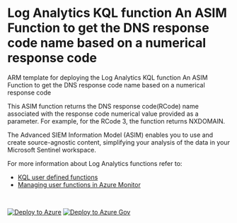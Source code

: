 # Log Analytics KQL function An ASIM Function to get the DNS response code name based on a numerical response code

ARM template for deploying the Log Analytics KQL function An ASIM Function to get the DNS response code name based on a numerical response code

This ASIM function returns the DNS response code(RCode) name associated with the response code numerical value provided as a parameter. For example, for the RCode 3, the function returns NXDOMAIN.  


The Advanced SIEM Information Model (ASIM) enables you to use and create source-agnostic content, simplifying your analysis of the data in your Microsoft Sentinel workspace.

For more information about Log Analytics functions refer to:

- [KQL user defined functions](https://docs.microsoft.com/azure/data-explorer/kusto/query/functions/user-defined-functions)
- [Managing user functions in Azure Monitor](https://docs.microsoft.com/azure/azure-monitor/logs/functions)

<br/>

[![Deploy to Azure](https://aka.ms/deploytoazurebutton)](https://portal.azure.com/#create/Microsoft.Template/https%3A%2F%2Fgithub.com%2FAzure%2FAzure-Sentinel%2Fblob%2Fmaster%2FASIM%2FLibrary%2FARM%2FASIM_LookupDnsResponseCode%2FASIM_LookupDnsResponseCode.json) [![Deploy to Azure Gov](https://aka.ms/deploytoazuregovbutton)](https://portal.azure.us/#create/Microsoft.Template/uri/https%3A%2F%2Fgithub.com%2FAzure%2FAzure-Sentinel%2Fblob%2Fmaster%2FASIM%2FLibrary%2FARM%2FASIM_LookupDnsResponseCode%2FASIM_LookupDnsResponseCode.json)
